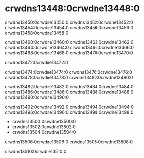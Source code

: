 # crwdns13448:0crwdne13448:0

crwdns13450:0crwdne13450:0 crwdns13452:0crwdne13452:0 crwdns13454:0crwdne13454:0 crwdns13456:0crwdne13456:0 crwdns13458:0crwdne13458:0

crwdns13460:0crwdne13460:0 crwdns13462:0crwdne13462:0 crwdns13464:0crwdne13464:0 crwdns13466:0crwdne13466:0 crwdns13468:0crwdne13468:0 crwdns13470:0crwdne13470:0

crwdns13472:0crwdne13472:0

crwdns13474:0crwdne13474:0 crwdns13476:0crwdne13476:0 crwdns13478:0crwdne13478:0 crwdns13480:0crwdne13480:0

crwdns13482:0crwdne13482:0 crwdns13484:0crwdne13484:0 crwdns13486:0crwdne13486:0 crwdns13488:0crwdne13488:0 crwdns13490:0crwdne13490:0

crwdns13492:0crwdne13492:0 crwdns13494:0crwdne13494:0 crwdns13496:0crwdne13496:0 crwdns13498:0crwdne13498:0

* crwdns13500:0crwdne13500:0
* crwdns13502:0crwdne13502:0
* crwdns13504:0crwdne13504:0

crwdns13506:0crwdne13506:0 crwdns13508:0crwdne13508:0

crwdns13510:0crwdne13510:0
